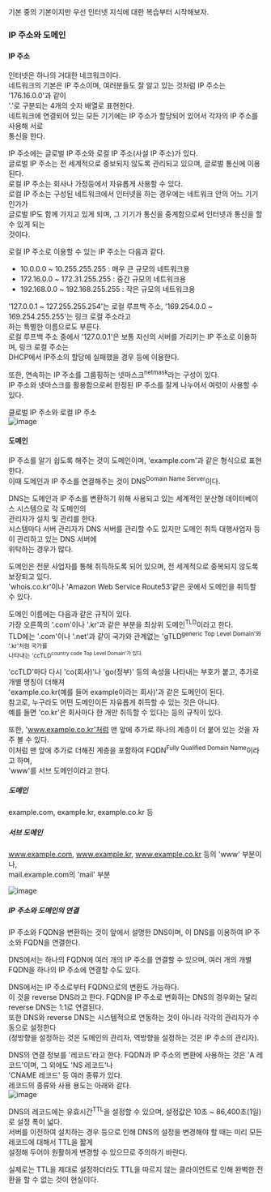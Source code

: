 기본 중의 기본이지만 우선 인터넷 지식에 대한 복습부터 시작해보자.  
### IP 주소와 도메인
#### IP 주소
인터넷은 하나의 거대한 네크워크이다.  
네트워크의 기본은 IP 주소이며, 여러분들도 잘 알고 있는 것처럼 IP 주소는 '176.16.0.0'과 같이  
'.'로 구분되는 4개의 숫자 배열로 표현한다.  
네트워크에 연결되어 있는 모든 기기에는 IP 주소가 할당되어 있어서 각자의 IP 주소를 사용해 서로  
통신을 한다.  
  
IP 주소에는 글로벌 IP 주소와 로컬 IP 주소(사설 IP 주소)가 있다.  
글로벌 IP 주소는 전 세계적으로 중보되지 않도록 관리되고 있으며, 글로벌 통신에 이용된다.  
로컬 IP 주소는 회사나 가정등에서 자유롭게 사용할 수 있다.  
로컬 IP 주소는 구성된 네트워크에서 인터넷을 하는 경우에는 네트워크 안의 어느 기기인가가   
글로벌 IP도 함께 가지고 있게 되며, 그 기기가 통신을 중계함으로써 인터넷과 통신을 할 수 있게 되는  
것이다.   
  
로컬 IP 주소로 이용할 수 있는 IP 주소는 다음과 같다.  
- 10.0.0.0 ~ 10.255.255.255 : 매우 큰 규모의 네트워크용
- 172.16.0.0 ~ 172.31.255.255 : 중간 규모의 네트워크용
- 192.168.0.0 ~ 192.168.255.255 : 작은 규모의 네트워크용

'127.0.0.1 ~ 127.255.255.254'는 로컬 루프백 주소, '169.254.0.0 ~ 169.254.255.255'는 링크 로컬 주소라고  
하는 특별한 이름으로도 부른다.  
로컬 루프백 주소 중에서 '127.0.0.1'은 보통 자신의 서버를 가리키는 IP 주소로 이용하며, 링크 로컬 주소는  
DHCP에서 IP주소의 할당에 실패했을 경우 등에 이용한다.  
  
또한, 연속하는 IP 주소를 그룹핑하는 넷마스크<sup>netmask</sup>라는 구성이 있다.  
IP 주소와 넷마스크를 활용함으로써 한정된 IP 주소를 잘게 나누어서 여럿이 사용할 수 있다.   
  
클로벌 IP 주소와 로컬 IP 주소  
![image](https://user-images.githubusercontent.com/33191974/128628706-efaacdcb-19a3-4f93-a689-76868722e11d.png)  

#### 도메인
IP 주소를 알기 쉽도록 해주는 것이 도메인이며, 'example.com'과 같은 형식으로 표현한다.  
이때 도메인과 IP 주소를 연결해주는 것이 DNS<sup>Domain Name Server</sup>이다.  
  
DNS는 도메인과 IP 주소를 변환하기 위해 사용되고 있는 세계적인 분산형 데이터베이스 시스템으로 각 도메인의  
관리자가 설치 및 관리를 한다.  
시스템마다 서버 관리자가 DNS 서버를 관리할 수도 있지만 도메인 취득 대행사업자 등이 관리하고 있는 DNS 서버에  
위탁하는 경우가 많다.  
  
도메인은 전문 사업자를 통해 취득하도록 되어 있으며, 전 세계적으로 중복되지 않도록 보장되고 있다.  
'whois.co.kr'이나 'Amazon Web Service Route53'같은 곳에서 도메인을 취득할 수 있다.  
  
도메인 이름에는 다음과 같은 규칙이 있다.  
가장 오른쪽의 '.com'이나 '.kr'과 같은 부분을 최상위 도메인<sup>TLD</sup>이라고 한다.  
TLD에는 '.com'이나 '.net'과 같이 국가와 관계없는 'gTLD<sup>generic Top Level Domain'와 '.kr'처럼 국가를  
나타내는 'ccTLD<sup>country code Top Level Domain'가 있다.  
  
'ccTLD'마다 다시 'co(회사)'나 'go(정부)' 등의 속성을 나타내는 부호가 붙고, 추가로 개별 명칭이 더해져  
'example.co.kr(예를 들어 example이라는 회사)'과 같은 도메인이 된다.  
참고로, 누구라도 어떤 도메인이든 자유롭게 취득할 수 있는 것은 아니다.  
예를 들면 'co.kr'은 회사마다 한 개만 취득할 수 있다는 등의 규칙이 있다.  
    
또한, 'www.example.co.kr'처럼 맨 앞에 추가로 하나의 계층이 더 붙어 있는 것을 자주 볼 수 있다.  
이처럼 맨 앞에 추가로 더해진 계층을 포함하여 FQDN<sup>Fully Qualified Domain Name</sup>이라고 하며,  
'www'를 서브 도메인이라고 한다.   

##### 도메인
example.com, example.kr, example.co.kr 등
  
##### 서브 도메인
www.example.com, www.example.kr, www.example.co.kr 등의 'www' 부분이나,  
mail.example.com의 'mail' 부분
  
![image](https://user-images.githubusercontent.com/33191974/128631844-b7b2e482-55cb-41c4-aa4a-31fe602b92a7.png)

##### IP 주소와 도메인의 연결
IP 주소와 FQDN을 변환하는 것이 앞에서 설명한 DNS이며, 이 DNS를 이용하여 IP 주소와 FQDN을 연결한다.  
    
DNS에서는 하나의 FQDN에 여러 개의 IP 주소를 연결할 수 있으며, 여러 개의 개별 FQDN을 하나의 IP 주소에 연결할 수도 있다.  
  
DNS에서는 IP 주소로부터 FQDN으로의 변환도 가능하다.  
이 것을 reverse DNS라고 한다. FQDN을 IP 주소로 변화하는 DNS의 경우와는 달리 reverse DNS는 1:1로 연결된다.  
또한 DNS와 reverse DNS는 시스템적으로 연동하는 것이 아니라 각각의 관리자가 수동으로 설정한다  
(정방향을 설정하는 것은 도메인의 관리자, 역방향을 설정하는 것은 IP 주소의 관리자).
    
DNS의 연결 정보를 '레코드'라고 한다. FQDN과 IP 주소의 변환에 사용하는 것은 'A 레코드'이며, 그 외에도 'NS 레코드'나  
'CNAME 레코드' 등 여러 종류가 있다.  
레코드의 종류와 사용 용도는 아래와 같다.   
![image](https://user-images.githubusercontent.com/33191974/128632043-48caa4dc-b319-472d-b683-f0e985ee20a6.png)  
  
DNS의 레코드에는 유효시간<sup>TTL</sup>을 설정할 수 있으며, 설정값은 10초 ~ 86,400초(1일)로 설정 폭이 넓다.  
서버를 이전하여 설치하는 경우 등으로 인해 DNS의 설정을 변경해야 할 때는 미리 모든 레코드에 대해서 TTL을 짧게  
설정해 두어야 원활하게 변경할 수 있으므로 주의하기 바란다.  
    
실제로는 TTL을 제대로 설정하더라도 TTL을 따르지 않는 클라이언트로 인해 완벽한 전환을 할 수 없는 것이 현실이다.  
  


























